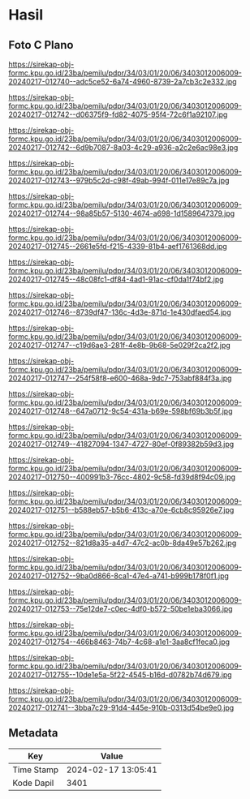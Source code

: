 # Hasil

## Foto C Plano

https://sirekap-obj-formc.kpu.go.id/23ba/pemilu/pdpr/34/03/01/20/06/3403012006009-20240217-012740--adc5ce52-6a74-4960-8739-2a7cb3c2e332.jpg

https://sirekap-obj-formc.kpu.go.id/23ba/pemilu/pdpr/34/03/01/20/06/3403012006009-20240217-012742--d06375f9-fd82-4075-95f4-72c6f1a92107.jpg

https://sirekap-obj-formc.kpu.go.id/23ba/pemilu/pdpr/34/03/01/20/06/3403012006009-20240217-012742--6d9b7087-8a03-4c29-a936-a2c2e6ac98e3.jpg

https://sirekap-obj-formc.kpu.go.id/23ba/pemilu/pdpr/34/03/01/20/06/3403012006009-20240217-012743--979b5c2d-c98f-49ab-994f-011e17e89c7a.jpg

https://sirekap-obj-formc.kpu.go.id/23ba/pemilu/pdpr/34/03/01/20/06/3403012006009-20240217-012744--98a85b57-5130-4674-a698-1d1589647379.jpg

https://sirekap-obj-formc.kpu.go.id/23ba/pemilu/pdpr/34/03/01/20/06/3403012006009-20240217-012745--2661e5fd-f215-4339-81b4-aef1761368dd.jpg

https://sirekap-obj-formc.kpu.go.id/23ba/pemilu/pdpr/34/03/01/20/06/3403012006009-20240217-012745--48c08fc1-df84-4ad1-91ac-cf0da1f74bf2.jpg

https://sirekap-obj-formc.kpu.go.id/23ba/pemilu/pdpr/34/03/01/20/06/3403012006009-20240217-012746--8739df47-136c-4d3e-871d-1e430dfaed54.jpg

https://sirekap-obj-formc.kpu.go.id/23ba/pemilu/pdpr/34/03/01/20/06/3403012006009-20240217-012747--c19d6ae3-281f-4e8b-9b68-5e029f2ca2f2.jpg

https://sirekap-obj-formc.kpu.go.id/23ba/pemilu/pdpr/34/03/01/20/06/3403012006009-20240217-012747--254f58f8-e600-468a-9dc7-753abf884f3a.jpg

https://sirekap-obj-formc.kpu.go.id/23ba/pemilu/pdpr/34/03/01/20/06/3403012006009-20240217-012748--647a0712-9c54-431a-b69e-598bf69b3b5f.jpg

https://sirekap-obj-formc.kpu.go.id/23ba/pemilu/pdpr/34/03/01/20/06/3403012006009-20240217-012749--41827094-1347-4727-80ef-0f89382b59d3.jpg

https://sirekap-obj-formc.kpu.go.id/23ba/pemilu/pdpr/34/03/01/20/06/3403012006009-20240217-012750--400991b3-76cc-4802-9c58-fd39d8f94c09.jpg

https://sirekap-obj-formc.kpu.go.id/23ba/pemilu/pdpr/34/03/01/20/06/3403012006009-20240217-012751--b588eb57-b5b6-413c-a70e-6cb8c95926e7.jpg

https://sirekap-obj-formc.kpu.go.id/23ba/pemilu/pdpr/34/03/01/20/06/3403012006009-20240217-012752--821d8a35-a4d7-47c2-ac0b-8da49e57b262.jpg

https://sirekap-obj-formc.kpu.go.id/23ba/pemilu/pdpr/34/03/01/20/06/3403012006009-20240217-012752--9ba0d866-8ca1-47e4-a741-b999b178f0f1.jpg

https://sirekap-obj-formc.kpu.go.id/23ba/pemilu/pdpr/34/03/01/20/06/3403012006009-20240217-012753--75e12de7-c0ec-4df0-b572-50be1eba3066.jpg

https://sirekap-obj-formc.kpu.go.id/23ba/pemilu/pdpr/34/03/01/20/06/3403012006009-20240217-012754--466b8463-74b7-4c68-a1e1-3aa8cf1feca0.jpg

https://sirekap-obj-formc.kpu.go.id/23ba/pemilu/pdpr/34/03/01/20/06/3403012006009-20240217-012755--10de1e5a-5f22-4545-b16d-d0782b74d679.jpg

https://sirekap-obj-formc.kpu.go.id/23ba/pemilu/pdpr/34/03/01/20/06/3403012006009-20240217-012741--3bba7c29-91d4-445e-910b-0313d54be9e0.jpg


## Metadata

| Key        | Value               |
| ---------- | ------------------- |
| Time Stamp | 2024-02-17 13:05:41 |
| Kode Dapil | 3401                |



